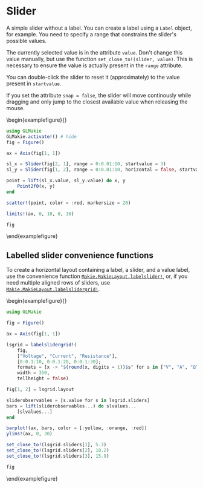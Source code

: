 

# Slider

A simple slider without a label. You can create a label using a `Label` object,
for example. You need to specify a range that constrains the slider's possible values.

The currently selected value is in the attribute `value`.
Don't change this value manually, but use the function `set_close_to!(slider, value)`.
This is necessary to ensure the value is actually present in the `range` attribute.

You can double-click the slider to reset it (approximately) to the value present in `startvalue`.

If you set the attribute `snap = false`, the slider will move continously while dragging and only jump to the closest available value when releasing the mouse.

\begin{examplefigure}{}
```julia
using GLMakie
GLMakie.activate!() # hide
fig = Figure()

ax = Axis(fig[1, 1])

sl_x = Slider(fig[2, 1], range = 0:0.01:10, startvalue = 3)
sl_y = Slider(fig[1, 2], range = 0:0.01:10, horizontal = false, startvalue = 6)

point = lift(sl_x.value, sl_y.value) do x, y
    Point2f0(x, y)
end

scatter!(point, color = :red, markersize = 20)

limits!(ax, 0, 10, 0, 10)

fig
```
\end{examplefigure}
## Labelled slider convenience functions

To create a horizontal layout containing a label, a slider, and a value label, use the convenience function [`Makie.MakieLayout.labelslider!`](@ref), or, if you need multiple aligned rows of sliders, use [`Makie.MakieLayout.labelslidergrid!`](@ref).

\begin{examplefigure}{}
```julia
using GLMakie

fig = Figure()

ax = Axis(fig[1, 1])

lsgrid = labelslidergrid!(
    fig,
    ["Voltage", "Current", "Resistance"],
    [0:0.1:10, 0:0.1:20, 0:0.1:30];
    formats = [x -> "$(round(x, digits = 1))$s" for s in ["V", "A", "Ω"]],
    width = 350,
    tellheight = false)

fig[1, 2] = lsgrid.layout

sliderobservables = [s.value for s in lsgrid.sliders]
bars = lift(sliderobservables...) do slvalues...
    [slvalues...]
end

barplot!(ax, bars, color = [:yellow, :orange, :red])
ylims!(ax, 0, 30)

set_close_to!(lsgrid.sliders[1], 5.3)
set_close_to!(lsgrid.sliders[2], 10.2)
set_close_to!(lsgrid.sliders[3], 15.9)

fig
```
\end{examplefigure}